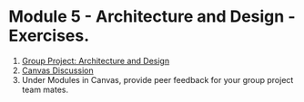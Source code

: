 # Module 5 - Architecture and Design - Exercises. 
1. [Group Project: Architecture and Design](./05.1-architecture-design.md)
2. [Canvas Discussion](./05.2-discussion.md)
3. Under Modules in Canvas, provide peer feedback for your group project team mates. 
